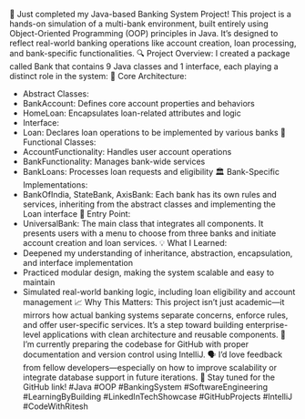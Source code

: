 
🚀 Just completed my Java-based Banking System Project!
This project is a hands-on simulation of a multi-bank environment, built entirely using Object-Oriented Programming (OOP) principles in Java. It’s designed to reflect real-world banking operations like account creation, loan processing, and bank-specific functionalities.
🔍 Project Overview:
I created a package called Bank that contains 9 Java classes and 1 interface, each playing a distinct role in the system:
🧱 Core Architecture:
- Abstract Classes:
- BankAccount: Defines core account properties and behaviors
- HomeLoan: Encapsulates loan-related attributes and logic
- Interface:
- Loan: Declares loan operations to be implemented by various banks
🏦 Functional Classes:
- AccountFunctionality: Handles user account operations
- BankFunctionality: Manages bank-wide services
- BankLoans: Processes loan requests and eligibility
🏛️ Bank-Specific Implementations:
- BankOfIndia, StateBank, AxisBank: Each bank has its own rules and services, inheriting from the abstract classes and implementing the Loan interface
🚪 Entry Point:
- UniversalBank: The main class that integrates all components. It presents users with a menu to choose from three banks and initiate account creation and loan services.
💡 What I Learned:
- Deepened my understanding of inheritance, abstraction, encapsulation, and interface implementation
- Practiced modular design, making the system scalable and easy to maintain
- Simulated real-world banking logic, including loan eligibility and account management
📈 Why This Matters:
This project isn’t just academic—it mirrors how actual banking systems separate concerns, enforce rules, and offer user-specific services. It’s a step toward building enterprise-level applications with clean architecture and reusable components.
📂 I’m currently preparing the codebase for GitHub with proper documentation and version control using IntelliJ.
🗣️ I’d love feedback from fellow developers—especially on how to improve scalability or integrate database support in future iterations.
🔗 Stay tuned for the GitHub link!
#Java #OOP #BankingSystem #SoftwareEngineering #LearningByBuilding #LinkedInTechShowcase #GitHubProjects #IntelliJ #CodeWithRitesh
